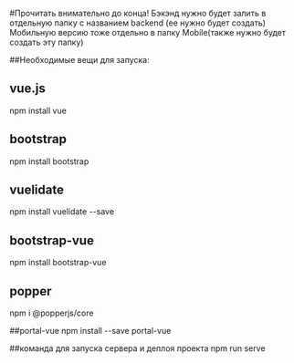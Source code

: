 #Прочитать внимательно до конца!
Бэкэнд нужно будет залить в отдельную папку с названием backend (ее нужно будет создать)
Мобильную версию тоже отдельно в папку Mobile(также нужно будет создать эту папку)

##Необходимые вещи для запуска:

## vue.js
npm install vue

## bootstrap
npm install bootstrap

## vuelidate
npm install vuelidate --save

## bootstrap-vue
npm install bootstrap-vue

## popper
npm i @popperjs/core

##portal-vue
npm install --save portal-vue

##команда для запуска сервера и деплоя проекта
npm run serve
```
